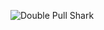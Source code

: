 ![Double Pull Shark](https://img.shields.io/badge/Double%20Pull%20Shark-%F0%9F%A6%88-blue?style=for-the-badge)
